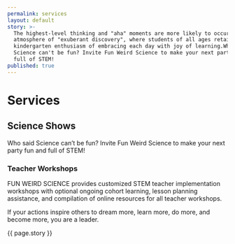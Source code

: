 ```yaml
---
permalink: services
layout: default
story: >-
  The highest-level thinking and "aha" moments are more likely to occur in an
  atmosphere of "exuberant discovery", where students of all ages retain that
  kindergarten enthusiasm of embracing each day with joy of learning.Who said
  Science can't be fun? Invite Fun Weird Science to make your next party fun and
  full of STEM!
published: true
---
```


<div class = 'fulls shows' id = 'shows'>
  <div class = 'flex-in overlay'>
    <h1>Services</h1>
  </div>
</div>
<div class = 'bright flex-in'>
  <div class = 'tripple'>
    <h2>Science Shows</h2>
    <p>Who said Science can’t be fun? Invite Fun Weird Science to make your next party fun and full of STEM!</p>
  </div>
</div>
<div class = 'dull flex-in'>
  <div class = 'child tripple'>
      <h3 id = 'train'>Teacher Workshops</h3>
  <p class = 'flex-in'>FUN WEIRD SCIENCE provides customized STEM teacher implementation workshops with optional ongoing cohort learning, lesson planning assistance, and compilation of online resources for all teacher workshops.</p>
  <div class = 'banner'>
    <p>If your actions inspire others to dream more, learn more, do more, and become more, you are a leader.</p>
  </div>
  </div>
</div>
<div class = 'bright flex-in'>
  <p class = 'banner center'> {{ page.story }}</p>
</div>
